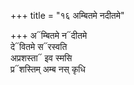 +++
title = "१६ अम्बितमे नदीतमे"

+++
अ᳓म्बितमे न᳓दीतमे  
दे᳓वितमे स᳓रस्वति  
अप्रशस्ता᳓ इव स्मसि  
प्र᳓शस्तिम् अम्ब नस् कृधि